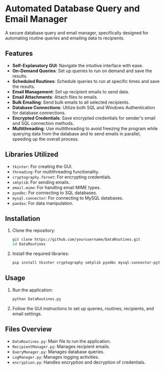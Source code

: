 # Automated Database Query and Email Manager

A secure database query and email manager, specifically designed for automating routine queries and emailing data to recipients.

## Features

- **Self-Explanatory GUI**: Navigate the intuitive interface with ease.
- **On-Demand Queries**: Set up queries to run on demand and save the results.
- **Scheduled Routines**: Schedule queries to run at specific times and save the results.
- **Email Management**: Set up recipient emails to send data.
- **Email Attachments**: Attach files to emails.
- **Bulk Emailing**: Send bulk emails to all selected recipients.
- **Database Connections**: Utilize both SQL and Windows Authentication for database connections.
- **Encrypted Credentials**: Save encrypted credentials for sender's email and SQL connection methods.
- **Multithreading**: Use multithreading to avoid freezing the program while querying data from the database and to send emails in parallel, speeding up the overall process.

## Libraries Utilized

- `tkinter`: For creating the GUI.
- `threading`: For multithreading functionality.
- `cryptography.fernet`: For encrypting credentials.
- `smtplib`: For sending emails.
- `email.mime`: For handling email MIME types.
- `pyodbc`: For connecting to SQL databases.
- `mysql.connector`: For connecting to MySQL databases.
- `pandas`: For data manipulation.

## Installation

1. Clone the repository:
    ```bash
    git clone https://github.com/yourusername/DataRoutines.git
    cd DataRoutines
    ```

2. Install the required libraries:
    ```bash
    pip install tkinter cryptography smtplib pyodbc mysql-connector-python pandas
    ```

## Usage

1. Run the application:
    ```bash
    python DataRoutines.py
    ```

2. Follow the GUI instructions to set up queries, routines, recipients, and email settings.

## Files Overview

- `DataRoutines.py`: Main file to run the application.
- `RecipientManager.py`: Manages recipient emails.
- `QueryManager.py`: Manages database queries.
- `LogManager.py`: Manages logging activities.
- `encryption.py`: Handles encryption and decryption of credentials.



